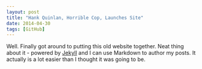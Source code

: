 ```yaml
---
layout: post
title: "Hank Quinlan, Horrible Cop, Launches Site"
date: 2014-04-30
tags: [GitHub]
---
```


Well. Finally got around to putting this old website together. Neat thing about it - powered by [Jekyll](http://jekyllrb.com) and I can use Markdown to author my posts. It actually is a lot easier than I thought it was going to be.
